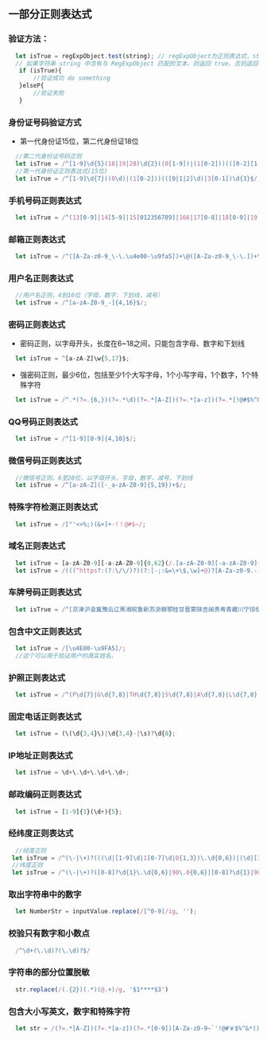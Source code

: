 ## 一部分正则表达式
### 验证方法：
```js
  let isTrue = regExpObject.test(string); // regExpObject为正则表达式，string为要进行验证的字符串
  // 如果字符串 string 中含有与 RegExpObject 匹配的文本，则返回 true，否则返回 false。
   if (isTrue){
       //验证成功 do something
   }elseP{
       //验证失败
   }
```
### 身份证号码验证方式
* 第一代身份证15位，第二代身份证18位
```js
  //第二代身份证号码正则
  let isTrue = /^[1-9]\d{5}(18|19|20)\d{2}((0[1-9])|(1[0-2]))(([0-2][1-9])|10|20|30|31)\d{3}[0-9Xx]$/;
  //第一代身份证正则表达式(15位)
  let isTrue = /^[1-9]\d{7}((0\d)|(1[0-2]))(([0|1|2]\d)|3[0-1])\d{3}$/;

```
### 手机号码正则表达式
```js
  let isTrue = /^(13[0-9]|14[5-9]|15[012356789]|166|17[0-8]|18[0-9]|19[8-9])[0-9]{8}$/;
```
### 邮箱正则表达式
```js
  let isTrue = /^([A-Za-z0-9_\-\.\u4e00-\u9fa5])+\@([A-Za-z0-9_\-\.])+\.([A-Za-z]{2,8})$/;
```
### 用户名正则表达式
```js
  //用户名正则，4到16位（字母，数字，下划线，减号）
  let isTrue = /^[a-zA-Z0-9_-]{4,16}$/;
```
### 密码正则表达式
* 密码正则，以字母开头，长度在6~18之间，只能包含字母、数字和下划线
```js
  let isTrue = ^[a-zA-Z]\w{5,17}$;
```
* 强密码正则，最少6位，包括至少1个大写字母，1个小写字母，1个数字，1个特殊字符
```js
  let isTrue = /^.*(?=.{6,})(?=.*\d)(?=.*[A-Z])(?=.*[a-z])(?=.*[!@#$%^&*? ]).*$/;
```
### QQ号码正则表达式
```js
  let isTrue = /^[1-9][0-9]{4,10}$/;
```
### 微信号码正则表达式
```js
  //微信号正则，6至20位，以字母开头，字母，数字，减号，下划线
  let isTrue = /^[a-zA-Z]([-_a-zA-Z0-9]{5,19})+$/;
```
### 特殊字符检测正则表达式
```js
  let isTrue = /["'<>%;)(&+]+-!！@#$~/;
```
### 域名正则表达式
```js
  let isTrue = [a-zA-Z0-9][-a-zA-Z0-9]{0,62}(/.[a-zA-Z0-9][-a-zA-Z0-9]{0,62})+/.?; 
  let isTrue = /(((^https?:(?:\/\/)?)(?:[-;:&=\+\$,\w]+@)?[A-Za-z0-9.-]+(?::\d+)?|(?:www.|[-;:&=\+\$,\w]+@)[A-Za-z0-9.-]+)((?:\/[\+~%\/.\w-_]*)?\??(?:[-\+=&;%@.\w_]*)#?(?:[\w]*))?)$/
```
### 车牌号码正则表达式
```js
  let isTrue = /^[京津沪渝冀豫云辽黑湘皖鲁新苏浙赣鄂桂甘晋蒙陕吉闽贵粤青藏川宁琼使领A-Z]{1}[A-Z]{1}[A-Z0-9]{4}[A-Z0-9挂学警港澳]{1}$/;
```
### 包含中文正则表达式
```js
  let isTrue = /[\u4E00-\u9FA5]/;
  //这个可以用于验证用户的真实姓名。
```
### 护照正则表达式
```js
  let isTrue = /^(P\d{7}|G\d{7,8}|TH\d{7,8}|S\d{7,8}|A\d{7,8}|L\d{7,8}|\d{9}|D\d+|1[4,5]\d{7})$/;
```
### 固定电话正则表达式
```js
  let isTrue = (\(\d{3,4}\)|\d{3,4}-|\s)?\d{8};
```
### IP地址正则表达式
```js
  let isTrue = \d+\.\d+\.\d+\.\d+;
```
### 邮政编码正则表达式
```js
  let isTrue = [1-9]{1}(\d+){5};
```
### 经纬度正则表达式
```js
  //经度正则
 let isTrue = /^(\-|\+)?(((\d|[1-9]\d|1[0-7]\d|0{1,3})\.\d{0,6})|(\d|[1-9]\d|1[0-7]\d|0{1,3})|180\.0{0,6}|180)$/;
 //纬度正则
 let isTrue = /^(\-|\+)?([0-8]?\d{1}\.\d{0,6}|90\.0{0,6}|[0-8]?\d{1}|90)$/;
```
### 取出字符串中的数字
```js
  let NumberStr = inputValue.replace(/[^0-9]/ig, '');
```

### 校验只有数字和小数点
```js
  /^\d+(\.\d)?(\.\d)?$/
```
### 字符串的部分位置脱敏
```js
  str.replace(/(.{2})(.*)(@.+)/g, '$1****$3')
```
### 包含大小写英文，数字和特殊字符
```js
  let str = /(?=.*[A-Z])(?=.*[a-z])(?=.*[0-9])[A-Za-z0-9~`'!@#￥$%^&*()-+_=:]+$/
```
